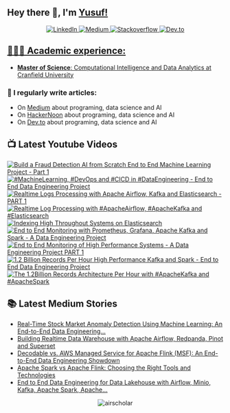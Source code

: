 ## Hey there 👋, I'm [Yusuf!](https://github.com/airscholar/)

<center>
<a href="https://www.linkedin.com/in/yusuf-ganiyu-b90140107/?locale=en_US" target="_blank">
    <img src="https://img.shields.io/badge/linkedin-%230077B5.svg?&style=for-the-badge&logo=linkedin&logoColor=white&color=071A2C" alt="LinkedIn"/>
  </a>
 <a href="https://medium.com/@yusuf.ganiyu" target="_blank">
    <img src="https://img.shields.io/badge/medium-%2312100E.svg?&style=for-the-badge&logo=medium&logoColor=white&color=071A2C" alt="Medium"/>
  </a>
  <a href="https://stackoverflow.com/users/6070546/yusuf-ganiyu" target="_blank">
    <img src="https://img.shields.io/badge/stackoverflow-%2312100E.svg?&style=for-the-badge&logo=stackoverflow&logoColor=white&color=071A2C" alt="Stackoverflow"/>
  </a>
  <a href="https://dev.to/airscholar" target="_blank">
    <img src="https://img.shields.io/badge/dev.to-%2312100E.svg?&style=for-the-badge&logo=dev.to&logoColor=white&color=071A2C" alt="Dev.to"/>
</center>

## 👨🏻‍🎓 Academic experience:
  - **Master of Science**: Computational Intelligence and Data Analytics at [Cranfield University](https://www.cranfield.ac.uk/courses/taught/computational-intelligence-for-data-analytics)

### 📝 I regularly write articles:
  - On [Medium](https://medium.com/@yusuf.ganiyu) about programing, data science and AI
  - On [HackerNoon](https://hackernoon.com/u/airscholar) about programing, data science and AI
  - On [Dev.to](https://dev.to/airscholar) about programing, data science and AI

## 📺 Latest Youtube Videos
<!-- BEGIN YOUTUBE-CARDS -->
[![Build a Fraud Detection AI from Scratch End to End Machine Learning Project   - Part 1](https://ytcards.demolab.com/?id=ve5xTvsvots&title=Build+a+Fraud+Detection+AI+from+Scratch+End+to+End+Machine+Learning+Project+++-+Part+1&lang=en&timestamp=1741377532&background_color=%230d1117&title_color=%23ffffff&stats_color=%23dedede&max_title_lines=1&width=250&border_radius=5 "Build a Fraud Detection AI from Scratch End to End Machine Learning Project   - Part 1")](https://www.youtube.com/watch?v=ve5xTvsvots)
[![#MachineLearning, #DevOps and #CICD in #DataEngineering - End to End Data Engineering Project](https://ytcards.demolab.com/?id=0KdPJuf_FUk&title=%23MachineLearning%2C+%23DevOps+and+%23CICD+in+%23DataEngineering+-+End+to+End+Data+Engineering+Project&lang=en&timestamp=1740938475&background_color=%230d1117&title_color=%23ffffff&stats_color=%23dedede&max_title_lines=1&width=250&border_radius=5 "#MachineLearning, #DevOps and #CICD in #DataEngineering - End to End Data Engineering Project")](https://www.youtube.com/watch?v=0KdPJuf_FUk)
[![Realtime Logs Processing with Apache Airflow, Kafka and Elasticsearch - PART 1](https://ytcards.demolab.com/?id=xwtR_GdlkZA&title=Realtime+Logs+Processing+with+Apache+Airflow%2C+Kafka+and+Elasticsearch+-+PART+1&lang=en&timestamp=1737974997&background_color=%230d1117&title_color=%23ffffff&stats_color=%23dedede&max_title_lines=1&width=250&border_radius=5 "Realtime Logs Processing with Apache Airflow, Kafka and Elasticsearch - PART 1")](https://www.youtube.com/watch?v=xwtR_GdlkZA)
[![Realtime Log Processing with #ApacheAirflow, #ApacheKafka and #Elasticsearch](https://ytcards.demolab.com/?id=iQRy97g7lyE&title=Realtime+Log+Processing+with+%23ApacheAirflow%2C+%23ApacheKafka+and+%23Elasticsearch&lang=en&timestamp=1737908816&background_color=%230d1117&title_color=%23ffffff&stats_color=%23dedede&max_title_lines=1&width=250&border_radius=5 "Realtime Log Processing with #ApacheAirflow, #ApacheKafka and #Elasticsearch")](https://www.youtube.com/watch?v=iQRy97g7lyE)
[![Indexing High Throughout Systems on Elasticsearch](https://ytcards.demolab.com/?id=q77n08mOLho&title=Indexing+High+Throughout+Systems+on+Elasticsearch&lang=en&timestamp=1737294402&background_color=%230d1117&title_color=%23ffffff&stats_color=%23dedede&max_title_lines=1&width=250&border_radius=5 "Indexing High Throughout Systems on Elasticsearch")](https://www.youtube.com/watch?v=q77n08mOLho)
[![End to End Monitoring with Prometheus, Grafana, Apache Kafka and Spark - A Data Engineering Project](https://ytcards.demolab.com/?id=PL6Tl2sqh8k&title=End+to+End+Monitoring+with+Prometheus%2C+Grafana%2C+Apache+Kafka+and+Spark+-+A+Data+Engineering+Project&lang=en&timestamp=1736594904&background_color=%230d1117&title_color=%23ffffff&stats_color=%23dedede&max_title_lines=1&width=250&border_radius=5 "End to End Monitoring with Prometheus, Grafana, Apache Kafka and Spark - A Data Engineering Project")](https://www.youtube.com/watch?v=PL6Tl2sqh8k)
[![End to End Monitoring of High Performance Systems - A Data Engineering Project PART 1](https://ytcards.demolab.com/?id=I2K6uCpxL8E&title=End+to+End+Monitoring+of+High+Performance+Systems+-+A+Data+Engineering+Project+PART+1&lang=en&timestamp=1735894970&background_color=%230d1117&title_color=%23ffffff&stats_color=%23dedede&max_title_lines=1&width=250&border_radius=5 "End to End Monitoring of High Performance Systems - A Data Engineering Project PART 1")](https://www.youtube.com/watch?v=I2K6uCpxL8E)
[![1.2 Billion Records Per Hour High Performance Kafka and Spark - End to End Data Engineering Project](https://ytcards.demolab.com/?id=d6AFh31fO7Y&title=1.2+Billion+Records+Per+Hour+High+Performance+Kafka+and+Spark+-+End+to+End+Data+Engineering+Project&lang=en&timestamp=1733234024&background_color=%230d1117&title_color=%23ffffff&stats_color=%23dedede&max_title_lines=1&width=250&border_radius=5 "1.2 Billion Records Per Hour High Performance Kafka and Spark - End to End Data Engineering Project")](https://www.youtube.com/watch?v=d6AFh31fO7Y)
[![The 1.2Billion Records Architecture Per Hour with #ApacheKafka and #ApacheSpark](https://ytcards.demolab.com/?id=TpPvZCKM8Jo&title=The+1.2Billion+Records+Architecture+Per+Hour+with+%23ApacheKafka+and+%23ApacheSpark&lang=en&timestamp=1732991110&background_color=%230d1117&title_color=%23ffffff&stats_color=%23dedede&max_title_lines=1&width=250&border_radius=5 "The 1.2Billion Records Architecture Per Hour with #ApacheKafka and #ApacheSpark")](https://www.youtube.com/watch?v=TpPvZCKM8Jo)
<!-- END YOUTUBE-CARDS -->

## 📚 Latest Medium Stories
<!-- MEDIUM-STORY-LIST:START -->
- [Real-Time Stock Market Anomaly Detection Using Machine Learning: An End-to-End Data Engineering…](https://python.plainenglish.io/real-time-stock-market-anomaly-detection-using-machine-learning-an-end-to-end-data-engineering-3a7b83aeefa3?source=rss-e88756b73479------2)
- [Building Realtime Data Warehouse with Apache Airflow, Redpanda, Pinot and Superset](https://python.plainenglish.io/building-realtime-data-warehouse-with-apache-airflow-redpanda-pinot-and-superset-9eb2f9fbb76c?source=rss-e88756b73479------2)
- [Decodable vs. AWS Managed Service for Apache Flink &lpar;MSF&rpar;: An End-to-End Data Engineering Showdown](https://medium.com/towards-data-engineering/decodable-vs-aws-managed-service-for-apache-flink-msf-an-end-to-end-data-engineering-showdown-628ecf0428a8?source=rss-e88756b73479------2)
- [Apache Spark vs Apache Flink: Choosing the Right Tools and Technologies](https://medium.com/@yusuf.ganiyu/apache-spark-vs-apache-flink-choosing-the-right-tools-and-technologies-965d5caa9495?source=rss-e88756b73479------2)
- [End to End Data Engineering for Data Lakehouse with Airflow, Minio, Kafka, Apache Spark, Apache…](https://medium.com/towards-data-engineering/end-to-end-data-engineering-for-data-lakehouse-with-airflow-minio-kafka-apache-spark-apache-f30065f81683?source=rss-e88756b73479------2)
<!-- MEDIUM-STORY-LIST:END -->
<p align="center"><img src="https://komarev.com/ghpvc/?username=airscholar&label=Profile%20views&color=0e75b6&style=flat" alt="airscholar" /></p>
